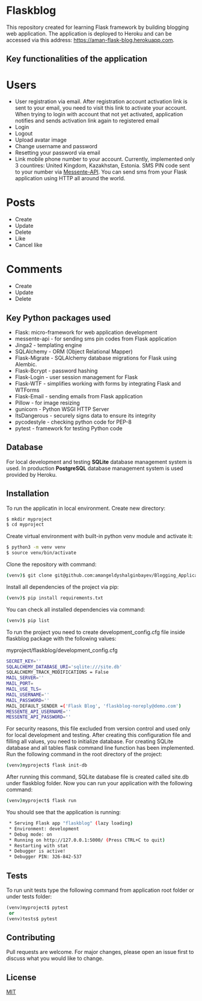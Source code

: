 # Flaskblog

This repository created for learning Flask framework by building blogging web application. The application is deployed to Heroku and can be accessed via this address: https://aman-flask-blog.herokuapp.com.

## Key functionalities of the application

# Users
* User registration via email. After registration account activation link is sent to your email, you need to visit this link to activate your account. When trying to login with account that not yet activated, application notifies and sends activation link again to registered email
* Login
* Logout
* Upload avatar image
* Change username and password
* Resetting your password via email
* Link mobile phone number to your account. Currently, implemented only 3 countires: United Kingdom, Kazakhstan, Estonia. SMS PIN code sent to your number via [Messente-API](https://messente.com/documentation/omnichannel-api). You can send sms from your Flask application using HTTP all around the world.

# Posts
* Create
* Update
* Delete
* Like
* Cancel like

# Comments
* Create
* Update
* Delete

## Key Python packages used
* Flask: micro-framework for web application development
* messente-api - for sending sms pin codes from Flask application
* Jinga2 - templating engine
* SQLAlchemy - ORM (Object Relational Mapper)
* Flask-Migrate - SQLAlchemy database migrations for Flask using Alembic.
* Flask-Bcrypt - password hashing
* Flask-Login - user session management for Flask 
* Flask-WTF - simplifies working with forms by integrating Flask and WTForms
* Flask-Email - sending emails from Flask application
* Pillow - for image resizing
* gunicorn - Python WSGI HTTP Server
* ItsDangerous - securely signs data to ensure its integrity
* pycodestyle - checking python code for PEP-8
* pytest - framework for testing Python code 

## Database
For local development and testing **SQLite** database management system is used. In production **PostgreSQL** database management system is used provided by Heroku.

## Installation

To run the applicatin in local environment. Create new directory:

```bash
$ mkdir myproject
$ cd myproject
```
Create virtual environment with built-in python venv module and activate it:
```bash
$ python3 -m venv venv
$ source venv/bin/activate
```
Clone the repository with command:
```bash
(venv)$ git clone git@github.com:amangeldyshalginbayev/Blogging_Application.git
```
Install all dependencies of the project via pip:
```bash
(venv)$ pip install requirements.txt
```
You can check all installed dependencies via command:
```bash
(venv)$ pip list
```
To run the project you need to create development_config.cfg file inside flaskblog package with the following values:

myproject/flaskblog/development_config.cfg
```bash
SECRET_KEY=''
SQLALCHEMY_DATABASE_URI='sqlite:///site.db'
SQLALCHEMY_TRACK_MODIFICATIONS = False
MAIL_SERVER=''
MAIL_PORT=
MAIL_USE_TLS=
MAIL_USERNAME=''
MAIL_PASSWORD=''
MAIL_DEFAULT_SENDER =('Flask Blog', 'flaskblog-noreply@demo.com')
MESSENTE_API_USERNAME=''
MESSENTE_API_PASSWORD=''
```
For security reasons, this file excluded from version control and used only for local development and testing. After creating this configuration file and filling all values, you need to initialize database. For creating SQLite database and all tables flask command line function has been implemented. Run the following command in the root directory of the project:
```bash
(venv)myproject$ flask init-db 
```
After running this command, SQLite database file is created called site.db under flaskblog folder. Now you can run your application with the following command:
```bash
(venv)myproject$ flask run
```
You should see that the application is running:
```bash
 * Serving Flask app "flaskblog" (lazy loading)
 * Environment: development
 * Debug mode: on
 * Running on http://127.0.0.1:5000/ (Press CTRL+C to quit)
 * Restarting with stat
 * Debugger is active!
 * Debugger PIN: 326-842-537
```
## Tests
To run unit tests type the following command from application root folder or under tests folder:
```python
(venv)myproject$ pytest
 or
(venv)tests$ pytest
```
## Contributing
Pull requests are welcome. For major changes, please open an issue first to discuss what you would like to change.

## License
[MIT](https://choosealicense.com/licenses/mit/)